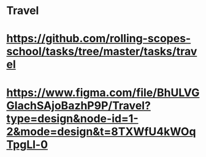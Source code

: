 # Travel
# https://github.com/rolling-scopes-school/tasks/tree/master/tasks/travel
# https://www.figma.com/file/BhULVGGIachSAjoBazhP9P/Travel?type=design&node-id=1-2&mode=design&t=8TXWfU4kWOqTpgLl-0
